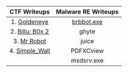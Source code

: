 |         CTF Writeups          |   Malware RE Writeups    |
| :---------------------------: | :----------------------: |
|   1. [Goldeneye](goldeneye)   | [brbbot.exe](brbbot.exe) |
| 2. [Billu: B0x 2](billub0x2)  |          ghyte           |
|    3. [Mr Robot](MrRobot)     |          juice           |
| 4. [Simple_Wall](simple_wall) |        PDFXCview         |
|                               |        msdsrv.exe        |
